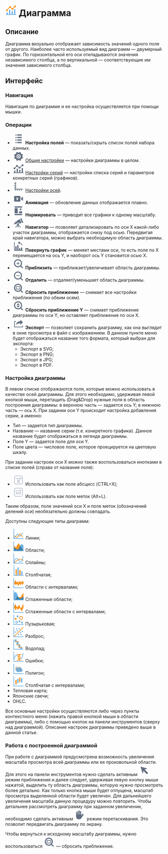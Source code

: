 # ![](../../media/app/icons/view_types_18/view_types_default-01.svg) Диаграмма

## Описание

Диаграмма визуально отображает зависимость значений одного поля от другого. Наиболее часто используемый вид диаграмм — двумерный график. По горизонтальной его оси откладываются значения независимого столбца, а по вертикальной — соответствующие им значения зависимого столбца.

## Интерфейс

### Навигация

Навигация по диаграмме и ее настройка осуществляется при помощи мышки.

### Операции

* ![](../../media/app/visualization/toolbar_18_148.svg) **Настройка полей** — показать/скрыть список полей набора данных.
* ![](../../media/app/icons/toolbar_18/toolbar_18_1.svg) [Общие настройки](./general-settings.md) — настройки диаграммы в целом.
* ![](../../media/app/visualization/toolbar_18_69.svg) [Настройки серий](./series-settings.md) — настройки списка серий и параметров конкретных серий (графиков).
* ![](../../media/app/visualization/axis.svg) [Настройки осей](./axis-settings.md).
* ![](../../media/app/visualization/animation.svg) **Анимация** — обновление данных отображается плавно.
* ![](../../media/app/visualization/normalize.svg) **Нормировать** — приводит все графики к одному масштабу.
* ![](../../media/app/visualization/navigator.svg) **Навигатор** — позволяет детализировать по оси X какой-либо участок диаграммы, отображается снизу под осью. Передвигая край навигатора, можно выбрать необходимую область диаграммы.
* ![](../../media/app/visualization/turn_the_graph.svg) **Повернуть график** — меняет местами оси, то есть поле по X перемещается на ось Y, и наоборот ось Y становится осью X.
* ![](../../media/app/visualization/approach.svg) **Приблизить** — приближает/увеличивает область диаграммы.
* ![](../../media/app/visualization/postpone.svg) **Отдалить** — отдаляет/уменьшает область диаграммы.
* ![](../../media/app/visualization/reset_the_approach.svg) **Сбросить приближение** — снимает все настройки приближения (по обеим осям).
* ![](../../media/app/visualization/reset_the_approach_y.svg) **Сбросить приближение Y** — снимает приближение диаграммы по оси Y, но оставляет приближение по оси X.
* ![](../../media/app/icons/toolbar_18/toolbar_18_41.svg) **Экспорт** — позволяет сохранить диаграмму, как она выглядит в окне просмотра в файл с изображением. В данном пункте меню будет отображаться название того формата, который выбран для экспорта:
  * Экспорт в SVG;
  * Экспорт в PNG;
  * Экспорт в JPG;
  * Экспорт  в PDF.

### Настройка диаграммы

В левом списке отображаются поля, которые можно использовать в качестве осей диаграммы. Для этого необходимо, удерживая левой кнопкой мыши, перетащить (Drag&Drop) нужные поля в область построения диаграммы: в верхнюю часть — задается ось Y; в нижнюю часть — ось X. При задании оси Y происходит настройка добавления серии, а именно:

* Тип — задается тип диаграммы.
* Название — название серии (т.е. конкретного графика). Данное название будет отображаться в легенде диаграммы.
* Поле Y — задается поле для оси Y.
* Поле цвета — числовое поле, которое проецируется на цветовую шкалу.

При задании настроек оси X можно также воспользоваться кнопками в списке полей (справа от названия поля):

* ![](../../media/app/visualization/chart/icon1.svg) Использовать как поле абсцисс (CTRL+X);
* ![](../../media/app/visualization/chart/icon2.svg) Использовать как поле меток (Alt+L).

Таким образом, поле значений оси X и поле меток (обозначений делений оси) необязательно должны совпадать.

Доступны следующие типы диаграмм:

* ![](../../media/app/visualization/cube/d1.svg) Линии;
* ![](../../media/app/visualization/cube/d2.svg) Области;
* ![](../../media/app/visualization/cube/d3.svg) Сплайны;
* ![](../../media/app/visualization/cube/d4.svg) Столбчатая;
* ![](../../media/app/visualization/cube/d7.svg) Области с интервалами;
* ![](../../media/app/visualization/cube/d5.svg) Сглаженные области;
* ![](../../media/app/visualization/cube/d8.svg) Сглаженные области с интервалами;
* ![](../../media/app/visualization/cube/d9.svg) Пузырьковая;
* ![](../../media/app/visualization/cube/d6.svg) Разброс;
* ![](../../media/app/visualization/cube/d10.svg) Водопад;
* ![](../../media/app/visualization/cube/d11.svg) Ошибки;
* ![](../../media/app/visualization/cube/d12.svg) Полигон;
* ![](../../media/app/visualization/cube/d13.svg) Столбчатая с интервалами;
* Тепловая карта;
* Японские свечи;
* OHLC.

Все основные настройки осуществляются либо через пункты контекстного меню (нажать правой кнопкой мыши в области диаграммы), либо с помощью кнопок на панели инструментов (сверху над диаграммой). Описание настроек диаграммы приведено выше в данной статье.

### Работа с построенной диаграммой

При работе с диаграммой предусмотрена возможность увеличения масштаба просмотра всей диаграммы или ее произвольной области. Для этого на панели инструментов нужно сделать активным ![](../../media/app/visualization/toolbar_18_30.svg) режим приближения и далее следует, удерживая левую кнопку мыши нажатой, выделить ту область диаграммы, которую нужно просмотреть более детально. Как только кнопка мыши будет отпущена, масштаб просмотра выделенной области будет увеличен. Для дальнейшего увеличения масштаба данную процедуру можно повторить. Чтобы детальнее рассмотреть диаграмму при заданном увеличении, необходимо сделать активным ![](../../media/app/visualization/toolbar_18_32.svg) режим перетаскивания. Это позволит передвигать диаграмму по экрану.

Чтобы вернуться к исходному масштабу диаграммы, нужно воспользоваться ![](../../media/app/visualization/reset_the_approach.svg) — сбросить приближение.